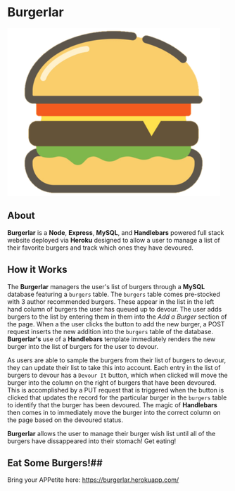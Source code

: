 # Burgerlar

![](public/img/fave.png)

## About

**Burgerlar** is a **Node**, **Express**, **MySQL**, and **Handlebars** powered full stack website deployed via **Heroku** designed to allow a user to manage a list of their favorite burgers and track which ones they have devoured. 

## How it Works

The **Burgerlar** managers the user's list of burgers through a **MySQL** database featuring a `burgers` table.  The `burgers` table comes pre-stocked with 3 author recommended burgers.  These appear in the list in the left hand column of burgers the user has queued up to devour.  The user adds burgers to the list by entering them in them into the _Add a Burger_ section of the page.  When a the user clicks the button to add the new burger, a POST request inserts the new addition into the `burgers` table of the database.  **Burgerlar's** use of a **Handlebars** template immediately renders the new burger into the list of burgers for the user to devour.

As users are able to sample the burgers from their list of burgers to devour, they can update their list to take this into account.  Each entry in the list of burgers to devour has a `Devour It` button, which when clicked will move the burger into the column on the right of burgers that have been devoured.  This is accomplished by a PUT request that is triggered when the button is clicked that updates the record for the particular burger in the `burgers` table to identify that the burger has been devoured.  The magic of **Handlebars** then comes in to immediately move the burger into the correct column on the page based on the devoured status.   

**Burgerlar** allows the user to manage their burger wish list until all of the burgers have dissappeared into their stomach!  Get eating!

## Eat Some Burgers!##

Bring your APPetite here:
https://burgerlar.herokuapp.com/

